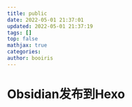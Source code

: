 ```yaml
---
title: public
date: 2022-05-01 21:37:01
updated: 2022-05-01 21:37:19
tags: []
top: false
mathjax: true
categories:
author: booiris
---
```


# Obsidian发布到Hexo
